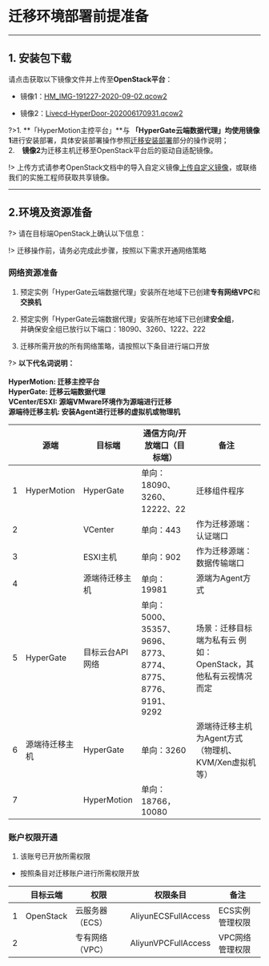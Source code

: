 # 迁移环境部署前提准备


---

## 1. 安装包下载

请点击获取以下镜像文件并上传至**OpenStack平台**：



- 镜像1：[HM_IMG-191227-2020-09-02.qcow2](http://office.oneprocloud.com:18888/iso/hypermotion/%e6%9d%ad%e5%b7%9e%e6%94%bf%e5%8a%a1%e4%ba%91/HM_IMG-191227-2020-03-19.raw)

- 镜像2：[Livecd-HyperDoor-202006170931.qcow2](http://office.oneprocloud.com:18888/iso/hypermotion/%e6%9d%ad%e5%b7%9e%e6%94%bf%e5%8a%a1%e4%ba%91/HM_IMG-191227-2020-03-19.raw)



?>1. **「HyperMotion主控平台」**与 **「HyperGate云端数据代理」**均使用**镜像1**进行安装部署，具体安装部署操作参照<a href="http://office.oneprocloud.com:18888/iso/hypermotion/%e6%9d%ad%e5%b7%9e%e6%94%bf%e5%8a%a1%e4%ba%91/HM_IMG-191227-2020-03-19.raw" download="HyperMotion-V3-full.raw">迁移安装部署</a>部分的操作说明；</br>
2.  &ensp; **镜像2**为迁移主机迁移至OpenStack平台后的驱动自适配镜像。

!> 上传方式请参考OpenStack文档中的导入自定义镜像[上传自定义镜像](https://help.aliyun.com/document_detail/25464.html?spm=5176.11065259.1996646101.searchclickresult.4b5c780dLB7kN3&aly_as=Fk09A1df)，或联络我们的实施工程师获取共享镜像。

---

## 2.环境及资源准备

?> 请在目标端OpenStack上确认以下信息：

!> 迁移操作前，请务必完成此步骤，按照以下需求开通网络策略

### 网络资源准备

1. 预定实例「HyperGate云端数据代理」安装所在地域下已创建**专有网络VPC**和**交换机**
2. 预定实例「HyperGate云端数据代理」安装所在地域下已创建**安全组**，</br>
并确保安全组已放行以下端口：18090、3260、1222、222

2. 迁移所需开放的所有网络策略，请按照以下条目进行端口开放

?> **以下代名词说明：** </br>
</br>
**HyperMotion: 迁移主控平台**</br>
**HyperGate: 迁移云端数据代理**</br>
**VCenter/ESXI: 源端VMware环境作为源端进行迁移**</br>
**源端待迁移主机: 安装Agent进行迁移的虚拟机或物理机**</br>

|   | 源端         | 目标端       | 通信方向/开放端口（目标端）                    | 备注                                                         |
| - | -------------- | --------------- | ----------------------------------------------------------- | -------------------------------------------------------------- |
| 1 | HyperMotion    | HyperGate       | 单向：18090、3260、12222、22                               | 迁移组件程序                                             |
| 2 |                | VCenter         | 单向：443                                                | 作为迁移源端：认证端口                              |
| 3 |                | ESXI主机      | 单向：902                                                | 作为迁移源端：数据传输端口                        |
| 4 |                | 源端待迁移主机 | 单向：19981                                              | 源端为Agent方式                                           |
| 5 | HyperGate      | 目标云台API网络 | 单向：5000、35357、9696、8773、8774、8775、8776、9191、9292 | 场景：迁移目标端为私有云 例如：OpenStack，其他私有云视情况而定 |
| 6 | 源端待迁移主机 | HyperGate       | 单向：3260                                               | 源端待迁移主机为Agent方式（物理机、KVM/Xen虚拟机等） |
| 7 |                | HyperMotion     | 单向：18766，10080                                      |                                                                |


### 账户权限开通



1. 该账号已开放所需权限
 
 - 按照条目对迁移账户进行所需权限开放

 |   | 目标云端 | 权限          | 权限条目        | 备注          |
 | - | -------- | --------------- | ------------------- | --------------- |
 | 1 | OpenStack | 云服务器（ECS） | AliyunECSFullAccess | ECS实例管理权限 |
 | 2 |          | 专有网络（VPC） | AliyunVPCFullAccess | VPC网络管理权限 |


